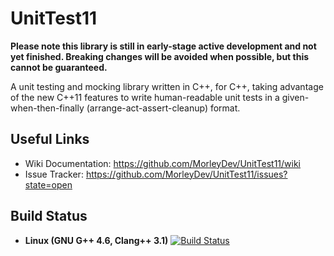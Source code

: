 UnitTest11
==========

**Please note this library is still in early-stage active development and not yet finished. Breaking changes will be avoided when possible, but this cannot be guaranteed.**

A unit testing and mocking library written in C++, for C++, taking advantage of the new C++11 features to write human-readable unit tests in a given-when-then-finally (arrange-act-assert-cleanup) format.

Useful Links
------------

* Wiki Documentation: https://github.com/MorleyDev/UnitTest11/wiki
* Issue Tracker: https://github.com/MorleyDev/UnitTest11/issues?state=open

Build Status
------------

* **Linux (GNU G++ 4.6, Clang++ 3.1)** [![Build Status](https://api.travis-ci.org/MorleyDev/UnitTest11.png)](https://api.travis-ci.org/MorleyDev/UnitTest11)
